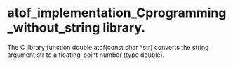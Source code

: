 # atof_implementation_Cprogramming_without_string library.


The C library function double atof(const char *str) converts the string argument str to a floating-point number (type double).
